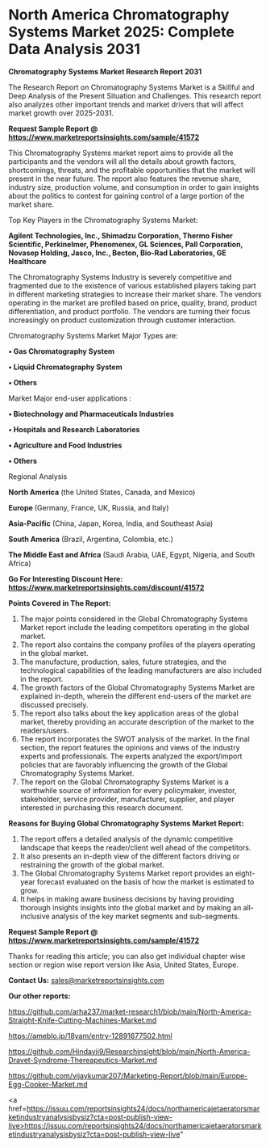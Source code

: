 # North America Chromatography Systems Market 2025: Complete Data Analysis 2031

<strong>Chromatography Systems Market Research Report 2031</strong>

The Research Report on Chromatography Systems Market is a Skillful and Deep Analysis of the Present Situation and Challenges. This research report also analyzes other important trends and market drivers that will affect market growth over 2025-2031.

<strong>Request Sample Report @ <a href=https://www.marketreportsinsights.com/sample/41572>https://www.marketreportsinsights.com/sample/41572</a></strong>

This Chromatography Systems market report aims to provide all the participants and the vendors will all the details about growth factors, shortcomings, threats, and the profitable opportunities that the market will present in the near future. The report also features the revenue share, industry size, production volume, and consumption in order to gain insights about the politics to contest for gaining control of a large portion of the market share.

Top Key Players in the Chromatography Systems Market:

<strong>Agilent Technologies, Inc., Shimadzu Corporation, Thermo Fisher Scientific, Perkinelmer, Phenomenex, GL Sciences, Pall Corporation, Novasep Holding, Jasco, Inc., Becton, Bio-Rad Laboratories, GE Healthcare</strong>

The Chromatography Systems Industry is severely competitive and fragmented due to the existence of various established players taking part in different marketing strategies to increase their market share. The vendors operating in the market are profiled based on price, quality, brand, product differentiation, and product portfolio. The vendors are turning their focus increasingly on product customization through customer interaction.

Chromatography Systems Market Major Types are:

<strong>•  Gas Chromatography System

•  Liquid Chromatography System

•  Others</strong>

Market Major end-user applications :

<strong>•  Biotechnology and Pharmaceuticals Industries

•  Hospitals and Research Laboratories

•  Agriculture and Food Industries

•  Others</strong>

Regional Analysis

</u><strong><b>North America</b></strong> (the United States, Canada, and Mexico)

<strong><b>Europe </b></strong>(Germany, France, UK, Russia, and Italy)

<strong><b>Asia-Pacific</b></strong> (China, Japan, Korea, India, and Southeast Asia)

<strong><b>South America</b></strong> (Brazil, Argentina, Colombia, etc.)

<strong><b>The Middle East and Africa</b></strong> (Saudi Arabia, UAE, Egypt, Nigeria, and South Africa)

<strong>Go For Interesting Discount Here: <a href=https://www.marketreportsinsights.com/discount/41572>https://www.marketreportsinsights.com/discount/41572</a></strong>

<strong>Points Covered in The Report:</strong>
<ol>
  <li>The major points considered in the Global Chromatography Systems Market report include the leading competitors operating in the global market.</li>
  <li>The report also contains the company profiles of the players operating in the global market.</li>
  <li>The manufacture, production, sales, future strategies, and the technological capabilities of the leading manufacturers are also included in the report.</li>
  <li>The growth factors of the Global Chromatography Systems Market are explained in-depth, wherein the different end-users of the market are discussed precisely.</li>
  <li>The report also talks about the key application areas of the global market, thereby providing an accurate description of the market to the readers/users.</li>
  <li>The report incorporates the SWOT analysis of the market. In the final section, the report features the opinions and views of the industry experts and professionals. The experts analyzed the export/import policies that are favorably influencing the growth of the Global Chromatography Systems Market.</li>
  <li>The report on the Global Chromatography Systems Market is a worthwhile source of information for every policymaker, investor, stakeholder, service provider, manufacturer, supplier, and player interested in purchasing this research document.</li>
</ol>
<strong>Reasons for Buying Global Chromatography Systems Market Report:</strong>

<ol>
  <li>The report offers a detailed analysis of the dynamic competitive landscape that keeps the reader/client well ahead of the competitors.</li>
  <li>It also presents an in-depth view of the different factors driving or restraining the growth of the global market.</li>
  <li>The Global Chromatography Systems Market report provides an eight-year forecast evaluated on the basis of how the market is estimated to grow.</li>
  <li>It helps in making aware business decisions by having providing thorough insights insights into the global market and by making an all-inclusive analysis of the key market segments and sub-segments.</li>
</ol>
<strong>Request Sample Report @ <a href=https://www.marketreportsinsights.com/sample/41572>https://www.marketreportsinsights.com/sample/41572</a></strong>


Thanks for reading this article; you can also get individual chapter wise section or region wise report version like Asia, United States, Europe.

<strong>Contact Us:</strong>
sales@marketreportsinsights.com

<strong>Our other reports:</strong>

<a href=https://github.com/arha237/market-research1/blob/main/North-America-Straight-Knife-Cutting-Machines-Market.md>https://github.com/arha237/market-research1/blob/main/North-America-Straight-Knife-Cutting-Machines-Market.md</a>

<a href=https://ameblo.jp/18yam/entry-12891677502.html>https://ameblo.jp/18yam/entry-12891677502.html</a>

<a href=https://github.com/Hindavii9/Researchinsight/blob/main/North-America-Dravet-Syndrome-Thereapeutics-Market.md>https://github.com/Hindavii9/Researchinsight/blob/main/North-America-Dravet-Syndrome-Thereapeutics-Market.md</a>

<a href=https://github.com/vijaykumar207/Marketing-Report/blob/main/Europe-Egg-Cooker-Market.md>https://github.com/vijaykumar207/Marketing-Report/blob/main/Europe-Egg-Cooker-Market.md</a>

<a href=https://issuu.com/reportsinsights24/docs/northamericajetaeratorsmarketindustryanalysisbysiz?cta=post-publish-view-live>https://issuu.com/reportsinsights24/docs/northamericajetaeratorsmarketindustryanalysisbysiz?cta=post-publish-view-live</a>"

